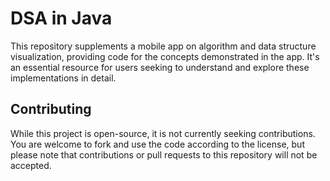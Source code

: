# DSA in Java
This repository supplements a mobile app on algorithm and data structure visualization, providing code for the concepts demonstrated in the app. It's an essential resource for users seeking to understand and explore these implementations in detail.

## Contributing

While this project is open-source, it is not currently seeking contributions. You are welcome to fork and use the code according to the license, but please note that contributions or pull requests to this repository will not be accepted.


